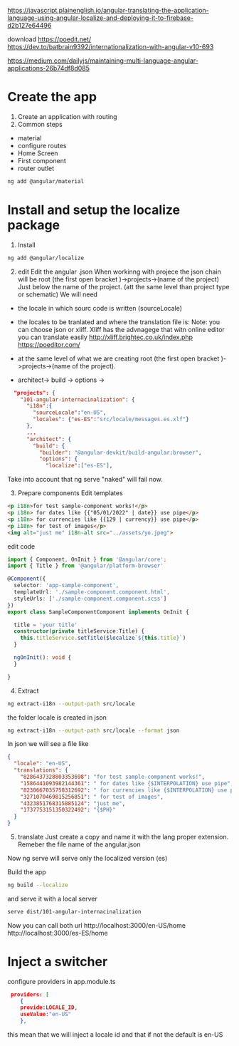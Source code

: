 https://javascript.plainenglish.io/angular-translating-the-application-language-using-angular-localize-and-deploying-it-to-firebase-d2b127e64496

download https://poedit.net/
https://dev.to/batbrain9392/internationalization-with-angular-v10-693

https://medium.com/dailyjs/maintaining-multi-language-angular-applications-26b74df8d085
#  Create the app
1. Create an application with routing
2. Common steps
* material
* configure routes
* Home Screen 
* First component
* router outlet

```sh
ng add @angular/material
```
#  Install and setup the localize package
1. Install
```sh
ng add @angular/localize
```

2. edit
Edit the angular .json
When workinng with projece the json chain will be 
root (the first open bracket )->projects->(name of the project)
Just below the name of the project. (att the same level than project type or schematic)
We will need 
* the locale in which sourc code is written (sourceLocale)
* the locales to be tranlated and where the translation file is:
    Note: you can choose json or xliff. Xliff has the advnagege that witn online editor you can translate easily
        http://xliff.brightec.co.uk/index.php
        https://poeditor.com/

* at the same level of what we are creating root (the first open bracket )->projects->(name of the project). 
* architect-> build -> options ->


```json
  "projects": {
    "101-angular-internacinalization": {
      "i18n":{
        "sourceLocale":"en-US",
        "locales": {"es-ES":"src/locale/messages.es.xlf"}
      },
      ...
      "architect": {
        "build": {
          "builder": "@angular-devkit/build-angular:browser",
          "options": {
            "localize":["es-ES"],

```

Take into account that ng serve "naked" will fail now. 

3. Prepare components
Edit templates
```html
<p i18n>for test sample-component works!</p>
<p i18n> for dates like {{"05/01/2022" | date}} use pipe</p>
<p i18n> for currencies like {{129 | currency}} use pipe</p>
<p i18n> for test of images</p>
<img alt="just me" i18n-alt src="../assets/yo.jpeg">
```

edit code 
```ts
import { Component, OnInit } from '@angular/core';
import { Title } from '@angular/platform-browser'

@Component({
  selector: 'app-sample-component',
  templateUrl: './sample-component.component.html',
  styleUrls: ['./sample-component.component.scss']
})
export class SampleComponentComponent implements OnInit {

  title = 'your title'
  constructor(private titleService:Title) { 
    this.titleService.setTitle($localize`${this.title}`)
  }

  ngOnInit(): void {
  }

}
```

4. Extract
```sh
ng extract-i18n --output-path src/locale
```
the folder locale is created
in json
```sh
ng extract-i18n --output-path src/locale --format json
```

In json we will see a file like
```json
{
  "locale": "en-US",
  "translations": {
    "8286437328803353698": "for test sample-component works!",
    "1586441093982144361": " for dates like {$INTERPOLATION} use pipe",
    "8230667035758312692": " for currencies like {$INTERPOLATION} use pipe",
    "3271070469815256851": " for test of images",
    "4323851768315885124": "just me",
    "1737753151350322492": "{$PH}"
  }
}
``` 
5. translate
Just create a copy and name it with the lang proper extension. Remeber the file name of the angular.json

Now ng serve will serve only the localized version (es)

Build the app
```sh
ng build --localize  
```
and serve it with a local server
```sh
serve dist/101-angular-internacinalization
```
Now you can call both url 
http://localhost:3000/en-US/home
http://localhost:3000/es-ES/home


# Inject a switcher
configure providers in app.module.ts
```json
 providers: [
    {
    provide:LOCALE_ID,
    useValue:"en-US"
    },

```
this mean that we will inject a locale id and that if not the default is en-US


